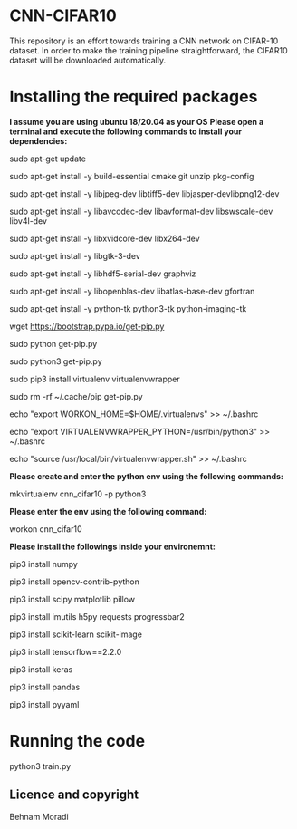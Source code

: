 # CNN-CIFAR10

This repository is an effort towards training a CNN network on CIFAR-10 dataset. 
In order to make the training pipeline straightforward, the CIFAR10 dataset will be downloaded automatically.

# Installing the required packages
**I assume you are using ubuntu 18/20.04 as your OS**
**Please open a terminal and execute the following commands to install
your dependencies:**

sudo apt-get update

sudo apt-get install -y build-essential cmake git unzip pkg-config

sudo apt-get install -y libjpeg-dev libtiff5-dev libjasper-devlibpng12-dev

sudo apt-get install -y libavcodec-dev libavformat-dev libswscale-dev libv4l-dev

sudo apt-get install -y libxvidcore-dev libx264-dev

sudo apt-get install -y libgtk-3-dev

sudo apt-get install -y libhdf5-serial-dev graphviz

sudo apt-get install -y libopenblas-dev libatlas-base-dev gfortran

sudo apt-get install -y python-tk python3-tk python-imaging-tk

wget https://bootstrap.pypa.io/get-pip.py

sudo python get-pip.py

sudo python3 get-pip.py

sudo pip3 install virtualenv virtualenvwrapper

sudo rm -rf ~/.cache/pip get-pip.py

echo "export WORKON_HOME=$HOME/.virtualenvs" >> ~/.bashrc

echo "export VIRTUALENVWRAPPER_PYTHON=/usr/bin/python3" >> ~/.bashrc

echo "source /usr/local/bin/virtualenvwrapper.sh" >> ~/.bashrc

**Please create and enter the python env using the following commands:**

mkvirtualenv cnn_cifar10 -p python3

**Please enter the env using the following command:**

workon cnn_cifar10

**Please install the followings inside your environemnt:**

pip3 install numpy

pip3 install opencv-contrib-python

pip3 install scipy matplotlib pillow

pip3 install imutils h5py requests progressbar2

pip3 install scikit-learn scikit-image

pip3 install tensorflow==2.2.0

pip3 install keras

pip3 install pandas

pip3 install pyyaml

# Running the code
python3 train.py

## Licence and copyright
Behnam Moradi

